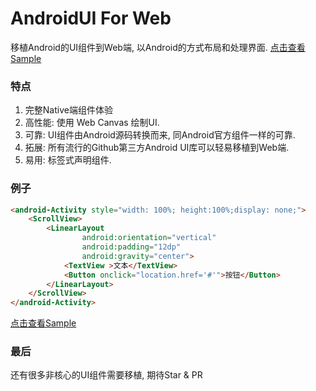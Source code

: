 # AndroidUI For Web

移植Android的UI组件到Web端, 以Android的方式布局和处理界面.
[点击查看Sample](http://linfaxin.com/AndroidUI4Web/sample/main.html)


### 特点

1. 完整Native端组件体验
2. 高性能: 使用 Web Canvas 绘制UI.
3. 可靠: UI组件由Android源码转换而来, 同Android官方组件一样的可靠.
4. 拓展: 所有流行的Github第三方Android UI库可以轻易移植到Web端.
5. 易用: 标签式声明组件.



### 例子

```html
<android-Activity style="width: 100%; height:100%;display: none;">
    <ScrollView>
        <LinearLayout
                android:orientation="vertical"
                android:padding="12dp"
                android:gravity="center">
            <TextView >文本</TextView>
            <Button onclick="location.href='#'">按钮</Button>
        </LinearLayout>
    </ScrollView>
</android-Activity>
```
[点击查看Sample](http://linfaxin.com/AndroidUI4Web/sample/main.html)


### 最后

还有很多非核心的UI组件需要移植, 期待Star & PR